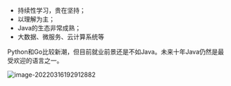 - 持续性学习，贵在坚持；
- 以理解为主；
- Java的生态非常成熟；
- 大数据、微服务、云计算系统等

Python和Go比较新潮，但目前就业前景还是不如Java。未来十年Java仍然是最受欢迎的语言之一。

![image-20220316192912882](C:\Users\GunKing\AppData\Roaming\Typora\typora-user-images\image-20220316192912882.png)